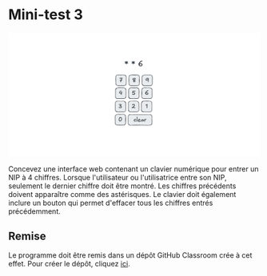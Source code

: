 # Mini-test 3

![mockup](mockup.png)

Concevez une interface web contenant un clavier numérique pour entrer un
NIP à 4 chiffres. Lorsque l'utilisateur ou l'utilisatrice entre son NIP,
seulement le dernier chiffre doit être montré. Les chiffres précédents
doivent apparaître comme des astérisques. Le clavier doit également
inclure un bouton qui permet d'effacer tous les chiffres entrés
précédemment.

## Remise

Le programme doit être remis dans un dépôt GitHub Classroom crée à cet
effet. Pour créer le dépôt, cliquez [ici][GitHub Classroom].

[GitHub Classroom]: https://classroom.github.com/a/WHtV8sUI

